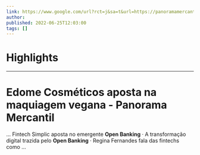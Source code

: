```yaml
---
link: https://www.google.com/url?rct=j&sa=t&url=https://panoramamercantil.com.br/edome-cosmeticos-aposta-na-maquiagem-vegana/&ct=ga&cd=CAIyHzVmNjkxZDEzNTU2NWU1MTc6Y29tLmJyOnB0OkJSOkw&usg=AOvVaw16nJiFDUZ28B2eBUpv5xyX
author:  
published: 2022-06-25T12:03:00
tags: []
---
```

# Highlights


---
# Edome Cosméticos aposta na maquiagem vegana - Panorama Mercantil
... Fintech Simplic aposta no emergente **Open Banking** · A transformação digital trazida pelo **Open Banking** · Regina Fernandes fala das fintechs como ...
